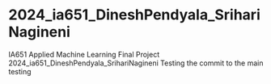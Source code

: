 # 2024_ia651_DineshPendyala_SrihariNagineni
IA651 Applied Machine Learning Final Project 2024_ia651_DineshPendyala_SrihariNagineni
Testing the commit to the main
testing